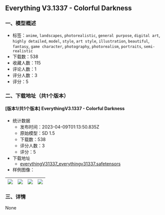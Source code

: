 ## Everything V3.1337 - Colorful Darkness
### 一、模型概述

- 标签：`anime`, `landscapes`, `photorealistic`, `general purpose`, `digital art`, `highly detailed`, `model`, `style`, `art style`, `illustration`, `beautiful`, `fantasy`, `game character`, `photography`, `photorealism`, `portraits`, `semi-realistic`
- 下载数：538
- 收藏人数：115
- 评论人数：1
- 评分人数：3
- 评分：5

### 二、下载地址（共1个版本）

#### [版本1/共1个版本] EverythingV3.1337 - Colorful Darkness

- 统计数据
  - 发布时间：2023-04-09T01:13:50.835Z
  - 原始模型：SD 1.5
  - 下载数：538
  - 评分人数：3
  - 评分：5
- 下载地址
  - [everythingV31337_everythingv31337.safetensors](https://civitai.com/api/download/models/20042)
- 样例图像：

| <img src="https://image.civitai.com/xG1nkqKTMzGDvpLrqFT7WA/fe6567a0-f2a3-4070-1efc-500dba73fa00/width=450/212228.jpeg" /> | <img src="https://image.civitai.com/xG1nkqKTMzGDvpLrqFT7WA/7621d078-2b92-4137-2502-27dddf3f5f00/width=450/211821.jpeg" /> | <img src="https://image.civitai.com/xG1nkqKTMzGDvpLrqFT7WA/30196bd2-850e-439c-7a13-c587bdb1fe00/width=450/211792.jpeg" /> | <img src="https://image.civitai.com/xG1nkqKTMzGDvpLrqFT7WA/3b337341-744c-4345-7561-a81a68eba200/width=450/211811.jpeg" /> |
| ---- | ---- | ---- | ---- |


### 三、详情
None